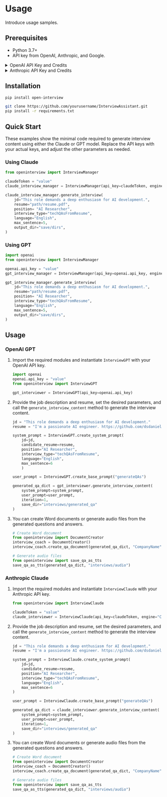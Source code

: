 
# Usage
Introduce usage samples.

## Prerequisites

- Python 3.7+
- API key from OpenAI, Anthropic, and Google.


<details>
<summary>OpenAI API Key and Credits</summary>
<p>

You can get an OpenAI API Key by following these steps:
1. Sign up or log in to your OpenAI account.
2. Navigate to the API section.
3. Follow the instructions to generate a new API key.

For detailed steps, visit [OpenAI API Documentation](https://beta.openai.com/docs/api-reference/authentication).

To add billing credits:
1. Go to the Billing section in your OpenAI account.
2. Choose to add credits or update your billing method.

For more information on managing billing and credits, check out [OpenAI Billing FAQ](https://help.openai.com/en/articles/5726858-billing-faq).

</p>
</details>

<details>
<summary>Anthropic API Key and Credits</summary>
<p>

You can get an Anthropic Claude AI API key by: 
1. Signing up at [anthropic.com](https://www.anthropic.com/).
2. Clicking "API Keys" in the top menu.
3. Clicking "Create API Key".

To add billing credits:
1. Click "Billing" in the top menu.
2. Click "Add Credits" to purchase.

More info: [anthropic.com/docs](https://www.anthropic.com/docs)

</p>
</details>

## Installation

```bash
pip install open-interview
```

```bash
git clone https://github.com/yourusername/InterviewAssistant.git
pip install -r requirements.txt
```

## Quick Start
These examples show the minimal code required to generate interview content using either the Claude or GPT model. Replace the API keys with your actual keys, and adjust the other parameters as needed.

### Using Claude

```python
from openinterview import InterviewManager

claudeToken = "value"
claude_interview_manager = InterviewManager(api_key=claudeToken, engine="Claude")

claude_interview_manager.generate_interview(
    jd="This role demands a deep enthusiasm for AI development.",
    resume="path/resume.pdf",
    position= "AI Researcher",
    interview_type="techQAsFromResume",
    language="English",
    max_sentence=5,
    output_dir="save/dirs",
)
```

### Using GPT

```python
import openai
from openinterview import InterviewManager

openai.api_key = "value"
gpt_interview_manager = InterviewManager(api_key=openai.api_key, engine="GPT")

gpt_interview_manager.generate_interview(
    jd="This role demands a deep enthusiasm for AI development.",
    resume="path/resume.pdf",
    position= "AI Researcher",
    interview_type="techQAsFromResume",
    language="English",
    max_sentence=5,
    output_dir="save/dirs",
)
```



## Usage

### OpenAI GPT

1. Import the required modules and instantiate `InterviewGPT` with your OpenAI API key.
    
    ```python
    import openai
    openai.api_key = "value"
    from openinterview import InterviewGPT
    
    gpt_interviewer = InterviewGPT(api_key=openai.api_key)
    ```

2. Provide the job description and resume, set the desired parameters, and call the `generate_interview_content` method to generate the interview content.
    
    ```python
    jd = "This role demands a deep enthusiasm for AI development."
    resume = "I'm a passionate AI engineer. https://github.com/dsdanielpark"
    
    system_prompt = InterviewGPT.create_system_prompt(
        jd=jd,
        candidate_resume=resume,
        position="AI Researcher",
        interview_type="techQAsFromResume",
        language="English",
        max_sentence=6
        )
    
    user_prompt = InterviewGPT.create_base_prompt("generateQAs")
    
    generated_qa_dict = gpt_interviewer.generate_interview_content(
        system_prompt=system_prompt,
        user_prompt=user_prompt,
        iteration=1,
        save_dir="interviews/generated_qa"
    )
    ```

3. You can create Word documents or generate audio files from the generated questions and answers.
    
    ```python
    # Create Word document
    from openinterview import DocumentCreator
    interview_coach = DocumentCreator()
    interview_coach.create_qa_document(generated_qa_dict, "CompanyName", 11, "interviews/documents")
    
    # Generate audio files
    from openinterview import save_qa_as_tts
    save_qa_as_tts(generated_qa_dict, "interviews/audio")
    ```

### Anthropic Claude

1. Import the required modules and instantiate `InterviewClaude` with your Anthropic API key.
    
    ```python
    from openinterview import InterviewClaude
    
    claudeToken = "value"
    claude_interviewer = InterviewClaude(api_key=claudeToken, engine="Claude")
    ```

2. Provide the job description and resume, set the desired parameters, and call the `generate_interview_content` method to generate the interview content.
    
    ```python
    jd = "This role demands a deep enthusiasm for AI development."
    resume = "I'm a passionate AI engineer. https://github.com/dsdanielpark"
    
    system_prompt = InterviewClaude.create_system_prompt(
        jd=jd,
        candidate_resume=resume,
        position="AI Researcher",
        interview_type="techQAsFromResume",
        language="English",
        max_sentence=6
    )
    
    user_prompt = InterviewClaude.create_base_prompt("generateQAs")
    
    generated_qa_dict = claude_interviewer.generate_interview_content(
        system_prompt=system_prompt,
        user_prompt=user_prompt,
        iteration=1,
        save_dir="interviews/generated_qa"
    )
    ```

3. You can create Word documents or generate audio files from the generated questions and answers.
    
    ```python
    # Create Word document
    from openinterview import DocumentCreator
    interview_coach = DocumentCreator()
    interview_coach.create_qa_document(generated_qa_dict, "CompanyName", 11, "interviews/documents")
    
    # Generate audio files
    from openinterview import save_qa_as_tts
    save_qa_as_tts(generated_qa_dict, "interviews/audio")
    ```

